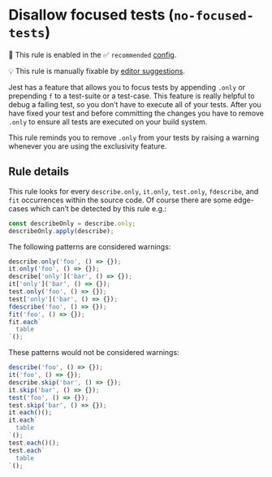 # Disallow focused tests (`no-focused-tests`)

💼 This rule is enabled in the ✅ `recommended`
[config](https://github.com/jest-community/eslint-plugin-jest/blob/main/README.md#shareable-configurations).

💡 This rule is manually fixable by
[editor suggestions](https://eslint.org/docs/latest/use/core-concepts#rule-suggestions).

<!-- end auto-generated rule header -->

<!-- prettier-ignore -->
Jest has a feature that allows you to focus tests by appending `.only` or
prepending `f` to a test-suite or a test-case. This feature is really helpful to
debug a failing test, so you don’t have to execute all of your tests. After you
have fixed your test and before committing the changes you have to remove
`.only` to ensure all tests are executed on your build system.

This rule reminds you to remove `.only` from your tests by raising a warning
whenever you are using the exclusivity feature.

## Rule details

This rule looks for every `describe.only`, `it.only`, `test.only`, `fdescribe`,
and `fit` occurrences within the source code. Of course there are some
edge-cases which can’t be detected by this rule e.g.:

```js
const describeOnly = describe.only;
describeOnly.apply(describe);
```

The following patterns are considered warnings:

```js
describe.only('foo', () => {});
it.only('foo', () => {});
describe['only']('bar', () => {});
it['only']('bar', () => {});
test.only('foo', () => {});
test['only']('bar', () => {});
fdescribe('foo', () => {});
fit('foo', () => {});
fit.each`
  table
`();
```

These patterns would not be considered warnings:

```js
describe('foo', () => {});
it('foo', () => {});
describe.skip('bar', () => {});
it.skip('bar', () => {});
test('foo', () => {});
test.skip('bar', () => {});
it.each()();
it.each`
  table
`();
test.each()();
test.each`
  table
`();
```
